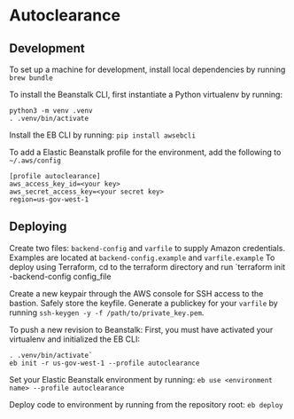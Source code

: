 # Autoclearance

## Development
To set up a machine for development, install local dependencies by running `brew bundle`

To install the Beanstalk CLI, first instantiate a Python virtualenv by running:

```
python3 -m venv .venv
. .venv/bin/activate
```
Install the EB CLI by running:
`pip install awsebcli`

To add a Elastic Beanstalk profile for the environment, add the following to `~/.aws/config`
```
[profile autoclearance]
aws_access_key_id=<your key>
aws_secret_access_key=<your secret key>
region=us-gov-west-1
```

## Deploying
Create two files: `backend-config` and `varfile` to supply Amazon credentials. Examples are located at `backend-config.example` and `varfile.example`
To deploy using Terraform, cd to the terraform directory and run `terraform init -backend-config config_file

Create a new keypair through the AWS console for SSH access to the bastion. Safely store the keyfile.
Generate a publickey for your `varfile` by running `ssh-keygen -y -f /path/to/private_key.pem`.

To push a new revision to Beanstalk:
First, you must have activated your virtualenv and initialized the EB CLI:

```
. .venv/bin/activate`
eb init -r us-gov-west-1 --profile autoclearance
```

Set your Elastic Beanstalk environment by running:
`eb use <environment name> --profile autoclearance`

Deploy code to environment by running from the repository root:
`eb deploy`
